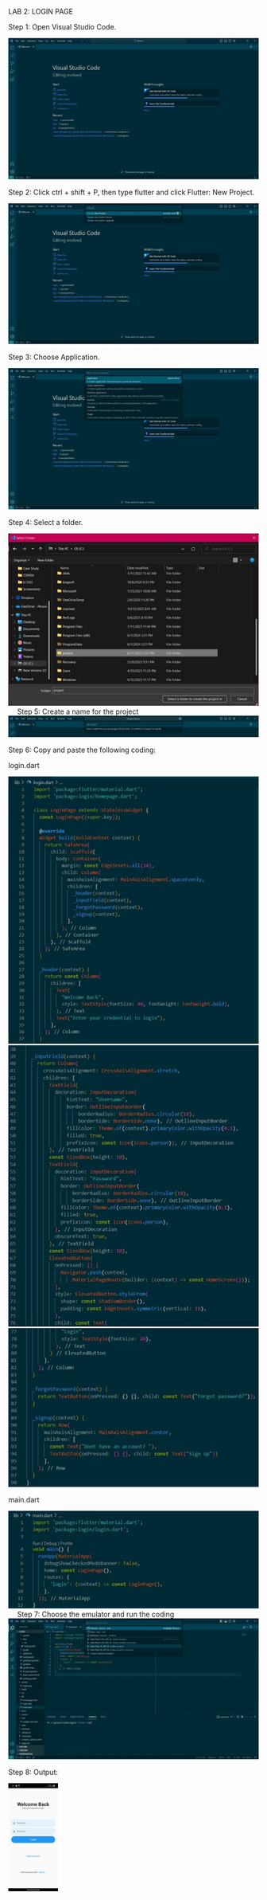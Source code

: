 LAB 2: LOGIN PAGE

Step 1: Open Visual Studio Code. 

<img src="https://github.com/addff/2310-ICT602/blob/22a7639005722fcb45626b077d4efb84ab1ba624/M3CS2666A/Team%206%20-%20Aikani/Lab%20Work%202/Assets/lab2%20-%201.jpg" alt="image" width="auto" height="auto">

Step 2: Click ctrl + shift + P, then type flutter and click Flutter: New Project. 

<img src="https://github.com/addff/2310-ICT602/blob/5a9606d8b2254aacde82bcec2dfa2145240c9631/M3CS2666A/Team%206%20-%20Aikani/Lab%20Work%202/Assets/lab2%20-%202.jpg" alt="image" width="auto" height="auto">

Step 3: Choose Application.

<img src="https://github.com/addff/2310-ICT602/blob/a60f57beabb3e562445dcc348a25c7fa51093d77/M3CS2666A/Team%206%20-%20Aikani/Lab%20Work%202/Assets/lab2%20-%203.jpg" alt="image" width="auto" height="auto">

Step 4: Select a folder. 

<img src="https://github.com/addff/2310-ICT602/blob/a60f57beabb3e562445dcc348a25c7fa51093d77/M3CS2666A/Team%206%20-%20Aikani/Lab%20Work%202/Assets/lab2%20-%204.jpg" alt="image" width="auto" height="auto">
 
Step 5: Create a name for the project

<img src="https://github.com/addff/2310-ICT602/blob/8566c9b9041351e77e156d86fa8e446c3df65865/M3CS2666A/Team%206%20-%20Aikani/Lab%20Work%202/Assets/lab2%20-%205.jpg" alt="image" width="auto" height="auto">

Step 6: Copy and paste the following coding: 

login.dart

<img src="https://github.com/addff/2310-ICT602/blob/8566c9b9041351e77e156d86fa8e446c3df65865/M3CS2666A/Team%206%20-%20Aikani/Lab%20Work%202/Assets/lab2%20-%206.jpg" alt="image" width="auto" height="auto">

<img src="https://github.com/addff/2310-ICT602/blob/fa94c24a64bcf8f55fe809cf4cf7c5831e46f637/M3CS2666A/Team%206%20-%20Aikani/Lab%20Work%202/Assets/lab2%20-%207.jpg" alt="image" width="auto" height="auto">

<img src="https://github.com/addff/2310-ICT602/blob/fa94c24a64bcf8f55fe809cf4cf7c5831e46f637/M3CS2666A/Team%206%20-%20Aikani/Lab%20Work%202/Assets/lab2%20-%208.jpg" alt="image" width="auto" height="auto">

main.dart

<img src="https://github.com/addff/2310-ICT602/blob/fa94c24a64bcf8f55fe809cf4cf7c5831e46f637/M3CS2666A/Team%206%20-%20Aikani/Lab%20Work%202/Assets/lab2%20-%209.jpg" alt="image" width="auto" height="auto">
 
Step 7: Choose the emulator and run the coding

<img src="https://github.com/addff/2310-ICT602/blob/a035554f56dc420be44e5bf4406fa236bb6372de/M3CS2666A/Team%206%20-%20Aikani/Lab%20Work%202/Assets/lab2%20-%2010.jpg" alt="image" width="auto" height="auto">

Step 8: Output: 

<img src="https://github.com/addff/2310-ICT602/blob/7475393fce295b349c90f8f3858c006a18dabca9/M3CS2666A/Team%206%20-%20Aikani/Lab%20Work%202/Assets/login%20page.png" alt="image" width="100" height="auto">

